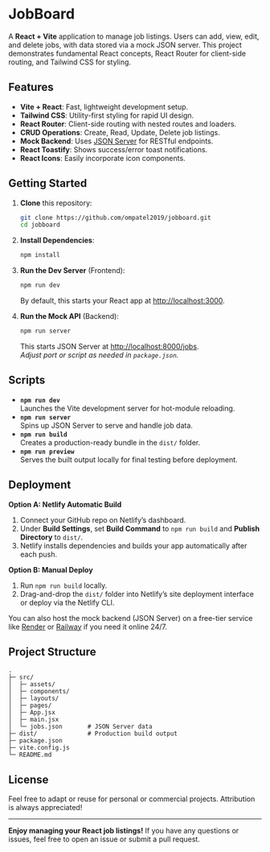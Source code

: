 # JobBoard

A **React + Vite** application to manage job listings. Users can add, view, edit, and delete jobs, with data stored via a mock JSON server. This project demonstrates fundamental React concepts, React Router for client-side routing, and Tailwind CSS for styling.

## Features

- **Vite + React**: Fast, lightweight development setup.
- **Tailwind CSS**: Utility-first styling for rapid UI design.
- **React Router**: Client-side routing with nested routes and loaders.
- **CRUD Operations**: Create, Read, Update, Delete job listings.
- **Mock Backend**: Uses [JSON Server](https://github.com/typicode/json-server) for RESTful endpoints.
- **React Toastify**: Shows success/error toast notifications.
- **React Icons**: Easily incorporate icon components.

## Getting Started

1. **Clone** this repository:
   ```bash
   git clone https://github.com/ompatel2019/jobboard.git
   cd jobboard
   ```

2. **Install Dependencies**:
   ```bash
   npm install
   ```

3. **Run the Dev Server** (Frontend):
   ```bash
   npm run dev
   ```
   By default, this starts your React app at [http://localhost:3000](http://localhost:3000).

4. **Run the Mock API** (Backend):
   ```bash
   npm run server
   ```
   This starts JSON Server at [http://localhost:8000/jobs](http://localhost:8000/jobs).  
   *Adjust port or script as needed in `package.json`.*

## Scripts

- **`npm run dev`**  
  Launches the Vite development server for hot-module reloading.
- **`npm run server`**  
  Spins up JSON Server to serve and handle job data.
- **`npm run build`**  
  Creates a production-ready bundle in the `dist/` folder.
- **`npm run preview`**  
  Serves the built output locally for final testing before deployment.

## Deployment

**Option A: Netlify Automatic Build**  
1. Connect your GitHub repo on Netlify’s dashboard.  
2. Under **Build Settings**, set **Build Command** to `npm run build` and **Publish Directory** to `dist/`.  
3. Netlify installs dependencies and builds your app automatically after each push.

**Option B: Manual Deploy**  
1. Run `npm run build` locally.  
2. Drag-and-drop the `dist/` folder into Netlify’s site deployment interface or deploy via the Netlify CLI.

You can also host the mock backend (JSON Server) on a free-tier service like [Render](https://render.com/) or [Railway](https://railway.app/) if you need it online 24/7.

## Project Structure

```
.
├─ src/
│  ├─ assets/
│  ├─ components/
│  ├─ layouts/
│  ├─ pages/
│  ├─ App.jsx
│  ├─ main.jsx
│  └─ jobs.json       # JSON Server data
├─ dist/              # Production build output
├─ package.json
├─ vite.config.js
└─ README.md
```

## License

Feel free to adapt or reuse for personal or commercial projects. Attribution is always appreciated! 

---

**Enjoy managing your React job listings!** If you have any questions or issues, feel free to open an issue or submit a pull request.
